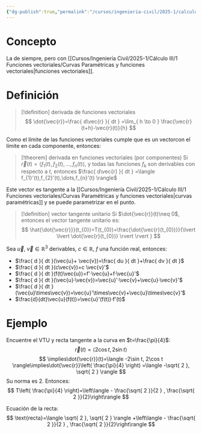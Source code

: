 ```yaml
---
{"dg-publish":true,"permalink":"/cursos/ingenieria-civil/2025-1/calculo-iii/1-funciones-vectoriales/derivada-de-funciones-vectoriales/","tags":["I1MAT1630"]}
---
```


# Concepto
La de siempre, pero con [[Cursos/Ingeniería Civil/2025-1/Cálculo III/1 Funciones vectoriales/Curvas Paramétricas y funciones vectoriales\|funciones vectoriales]].
# Definición
> [!definition] derivada de funciones vectoriales
> $$
> \dot{\vec{r}}=\frac{ d\vec{r} }{ dt } =\lim_{ h \to 0 } \frac{\vec{r}(t+h)-\vec{r}(t)}{h}
> $$
> 

Como el límite de las funciones vectoriales cumple que es un vectorcon el límite en cada componente, entonces:
> [!theorem] derivada en funciones vectoriales (por componentes)
> Si $\vec{r}(t)=\langle f_{1}(t),f_{2}(t),\dots,f_{n}(t) \rangle$, y todas las funciones $f_{k}$ son derivables con respecto a $t$, entonces $\frac{ d\vec{r} }{ dt } =\langle f_{1}'(t),f_{2}'(t),\dots,f_{n}'(t) \rangle$
> 

Este vector es tangente a la [[Cursos/Ingeniería Civil/2025-1/Cálculo III/1 Funciones vectoriales/Curvas Paramétricas y funciones vectoriales\|curvas paramétricas]] y se puede parametrizar en el punto.

> [!definition] vector tangente unitario
> Si $\dot{\vec{r}}(t)\neq 0$, entonces el vector tangente unitario es:
> $$
> \hat{\dot{\vec{r}}}(t_{0})=T(t_{0})=\frac{\dot{\vec{r}(t_{0})}}{\lvert \lvert \dot{\vec{r}(t_{0})} \rvert \rvert }
> $$

Sea $\vec{u}$, $\vec{v}\in\mathbb{R}^{3}$ derivables,  $c\in\mathbb{R}$, $f$ una función real, entonces:
- $\frac{ d }{ dt }(\vec{u}+ \vec{v})=\frac{ du }{ dt }+\frac{ dv }{ dt }$
- $\frac{ d }{ dt }(c\vec{v})=c \vec{v}'$
- $\frac{ d }{ dt }(f(t)\vec{u})=f'·\vec{u}+f·\vec{u}'$
- $\frac{ d }{ dt }(\vec{u}·\vec{v})=\vec{u}'·\vec{v}+\vec{u}·\vec{v}'$
- $\frac{ d }{ dt }(\vec{u}\times\vec{v})=\vec{u}'\times\vec{v}+\vec{u}\times\vec{v}'$
- $\frac{d}{dt}\vec{u}(f(t))=\vec{u}'(f(t))·f'(t)$
# Ejemplo
Encuentre el VTU y recta tangente a la curva en $t=\frac{\pi}{4}$:
$$
\vec{r}(t)=\langle 2\cos t , 2\sin t \rangle 
$$
$$
\implies\dot{\vec{r}}(t)=\langle -2\sin t, 2\cos t \rangle\implies\dot{\vec{r}}\left( \frac{\pi}{4} \right) =\langle -\sqrt{ 2 }, \sqrt{ 2 } \rangle 
$$
Su norma es $2$. Entonces:
$$
T\left( \frac{\pi}{4} \right)=\left\langle - \frac{\sqrt{ 2 }}{2 }  , \frac{\sqrt{ 2 }}{2}\right\rangle 
$$

Ecuación de la recta:
$$
\text{recta}=\langle \sqrt{ 2 }, \sqrt{ 2 } \rangle +\left\langle - \frac{\sqrt{ 2 }}{2 }  , \frac{\sqrt{ 2 }}{2}\right\rangle 
$$

